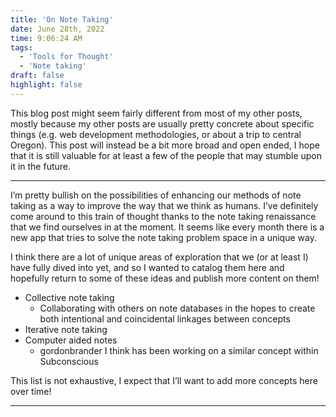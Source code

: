 ```yaml
---
title: 'On Note Taking'
date: June 28th, 2022
time: 9:06:24 AM
tags:
  - 'Tools for Thought'
  - 'Note taking'
draft: false
highlight: false
---
```


This blog post might seem fairly different from most of my other posts, mostly
because my other posts are usually pretty concrete about specific things (e.g.
web development methodologies, or about a trip to central Oregon). This post
will instead be a bit more broad and open ended, I hope that it is still
valuable for at least a few of the people that may stumble upon it in the
future.

<Spacer />

---

I’m pretty bullish on the possibilities of enhancing our methods of note taking
as a way to improve the way that we think as humans. I’ve definitely come around
to this train of thought thanks to the note taking renaissance that we find
ourselves in at the moment. It seems like every month there is a new app that
tries to solve the note taking problem space in a unique way.

I think there are a lot of unique areas of exploration that we (or at least I)
have fully dived into yet, and so I wanted to catalog them here and hopefully
return to some of these ideas and publish more content on them!

- Collective note taking
  - Collaborating with others on note databases in the hopes to create both
    intentional and coincidental linkages between concepts
- Iterative note taking
- Computer aided notes
  <!-- prettier-ignore -->
  - <TwitterMention>gordonbrander</TwitterMention> I think has been working on a
    similar concept within <ExternalLink href="https://subconscious.substack.com/">Subconscious</ExternalLink>

This list is not exhaustive, I expect that I’ll want to add more concepts here
over time!

<Spacer />

---

<Spacer />
